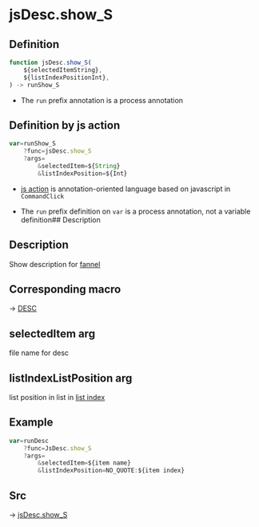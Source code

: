 # jsDesc.show_S

## Definition

```js.js
function jsDesc.show_S(
	${selectedItemString},
	${listIndexPositionInt},
) -> runShow_S
```

- The `run` prefix annotation is a process annotation
## Definition by js action

```js.js
var=runShow_S
	?func=jsDesc.show_S
	?args=
		&selectedItem=${String}
		&listIndexPosition=${Int}
```

- [js action](#) is annotation-oriented language based on javascript in `CommandClick`

- The `run` prefix definition on `var` is a process annotation, not a variable definition## Description

## Description

Show description for [fannel](https://github.com/puutaro/CommandClick/blob/master/md/developer/glossary.md#fannel)

## Corresponding macro

-> [DESC](https://github.com/puutaro/CommandClick/blob/master/md/developer/js_action/js_action_macro_for_list_index.md#descdesc)

## selectedItem arg

file name for desc

## listIndexListPosition arg

list position in list in [list index](https://github.com/puutaro/CommandClick/blob/master/md/developer/configs/listIndexConfig.md)


## Example

```js.js
var=runDesc
    ?func=JsDesc.show_S
    ?args=
        &selectedItem=${item name}
        &listIndexPosition=NO_QUOTE:${item index}

```



## Src

-> [jsDesc.show_S](https://github.com/puutaro/CommandClick/blob/master/app/src/main/java/com/puutaro/commandclick/fragment_lib/terminal_fragment/js_interface/list_index/JsDesc.kt#L26)


